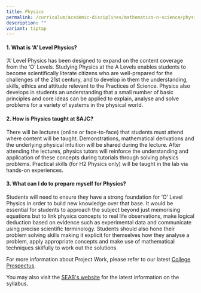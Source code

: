 ```yaml
---
title: Physics
permalink: /curriculum/academic-disciplines/mathematics-n-science/physics/
description: ""
variant: tiptap
---
```

<h4><strong>1. What is ‘A’ Level Physics?</strong></h4>
<p>‘A’ Level Physics has been designed to expand on the content coverage
from the ‘O’ Levels. Studying Physics at the A Levels enables students
to become scientifically literate citizens who are well-prepared for the
challenges of the 21st century, and to develop in them the understanding,
skills, ethics and attitude relevant to the Practices of Science. Physics
also develops in students an understanding that a small number of basic
principles and core ideas can be applied to explain, analyse and solve
problems for a variety of systems in the physical world.</p>
<h4><strong>2. How is Physics taught at SAJC?</strong></h4>
<p>There will be lectures (online or face-to-face) that students must attend
where content will be taught. Demonstrations, mathematical derivations
and the underlying physical intuition will be shared during the lecture.
After attending the lectures, physics tutors will reinforce the understanding
and application of these concepts during tutorials through solving physics
problems. Practical skills (for H2 Physics only) will be taught in the
lab via hands-on experiences.</p>
<h4><strong>3. What can I do to prepare myself for Physics?</strong></h4>
<p>Students will need to ensure they have a strong foundation for ‘O’ Level
Physics in order to build new knowledge over that base. It would be essential
for students to approach the subject beyond just memorising equations but
to link physics concepts to real life observations, make logical deduction
based on evidence such as experimental data and communicate using precise
scientific terminology. Students should also hone their problem solving
skills making it explicit for themselves how they analyse a problem, apply
appropriate concepts and make use of mathematical techniques skilfully
to work out the solutions.</p>
<p></p>
<p>For more information about Project Work, please refer to our latest
<a href="/admissions/college-prospectus/" rel="noopener nofollow" target="_blank">College Prospectus</a>.</p>
<p>You may also visit the <a href="https://www.seab.gov.sg/gce-a-level/school-candidates/" rel="noopener nofollow" target="_blank">SEAB's website</a> for
the latest information on the syllabus.</p>
<p></p>